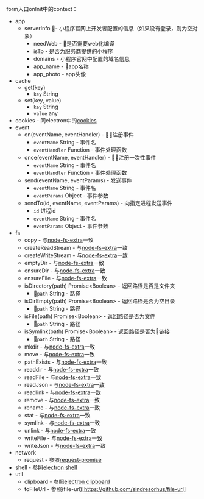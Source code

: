 form入口onInit中的context：
- app
  - serverInfo - 小程序官网上开发者配置的信息（如果没有登录，则为空对象）
    - needWeb - 是否需要web化编译
    - isTp - 是否为服务商提供的小程序
    - domains - 小程序官网中配置的域名信息
    - app_name - app名称
    - app_photo - app头像
- cache
  - get(key)
    - `key` String
  - set(key, value)
    - `key` String
    - `value` any
- cookies - 同electron中的[cookies](https://electronjs.org/docs/api/cookies)
- event
  - on(eventName, eventHandler) - 注册事件
    - `eventName` String - 事件名
    - `eventHandler` Function - 事件处理函数
  - once(eventName, eventHandler) - 注册一次性事件
    - `eventName` String - 事件名
    - `eventHandler` Function - 事件处理函数
  - send(eventName, eventParams) - 发送事件
    - `eventName` String - 事件名
    - `eventParams` Object - 事件参数
  - sendTo(id, eventName, eventParams) - 向指定进程发送事件
    - `id` 进程id
    - `eventName` String - 事件名
    - `eventParams` Object - 事件参数
- fs
    - copy - 与[node-fs-extra](https://github.com/jprichardson/node-fs-extra)一致
    - createReadStream - 与[node-fs-extra](https://github.com/jprichardson/node-fs-extra)一致
    - createWriteStream - 与[node-fs-extra](https://github.com/jprichardson/node-fs-extra)一致
    - emptyDir - 与[node-fs-extra](https://github.com/jprichardson/node-fs-extra)一致
    - ensureDir - 与[node-fs-extra](https://github.com/jprichardson/node-fs-extra)一致
    - ensureFile - 与[node-fs-extra](https://github.com/jprichardson/node-fs-extra)一致
    - isDirectory(path) Promise<Boolean\> - 返回路径是否是文件夹
      - `path` String - 路径
    - isDirEmpty(path) Promise<Boolean\> - 返回路径是否为空目录
      - `path` String - 路径
    - isFile(path) Promise<Boolean\> - 返回路径是否为文件
      - `path` String - 路径
    - isSymlink(path) Promise<Boolean\> - 返回路径是否为链接
      - `path` String - 路径
    - mkdir - 与[node-fs-extra](https://github.com/jprichardson/node-fs-extra)一致
    - move - 与[node-fs-extra](https://github.com/jprichardson/node-fs-extra)一致
    - pathExists - 与[node-fs-extra](https://github.com/jprichardson/node-fs-extra)一致
    - readdir - 与[node-fs-extra](https://github.com/jprichardson/node-fs-extra)一致
    - readFile - 与[node-fs-extra](https://github.com/jprichardson/node-fs-extra)一致
    - readJson - 与[node-fs-extra](https://github.com/jprichardson/node-fs-extra)一致
    - readlink - 与[node-fs-extra](https://github.com/jprichardson/node-fs-extra)一致
    - remove - 与[node-fs-extra](https://github.com/jprichardson/node-fs-extra)一致
    - rename - 与[node-fs-extra](https://github.com/jprichardson/node-fs-extra)一致
    - stat - 与[node-fs-extra](https://github.com/jprichardson/node-fs-extra)一致
    - symlink - 与[node-fs-extra](https://github.com/jprichardson/node-fs-extra)一致
    - unlink - 与[node-fs-extra](https://github.com/jprichardson/node-fs-extra)一致
    - writeFile - 与[node-fs-extra](https://github.com/jprichardson/node-fs-extra)一致
    - writeJson - 与[node-fs-extra](https://github.com/jprichardson/node-fs-extra)一致
- network
  - request - 参照[request-promise](https://github.com/request/request-promise)
- shell - 参照[electron shell](https://electronjs.org/docs/api/shell)
- util
  - clipboard - 参照[electron clipboard](https://electronjs.org/docs/api/clipboard)
  - toFileUrl - 参照(file-url)[https://github.com/sindresorhus/file-url]
